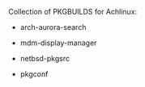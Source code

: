 Collection of PKGBUILDS for Achlinux:

- arch-aurora-search

- mdm-display-manager

- netbsd-pkgsrc

- pkgconf

